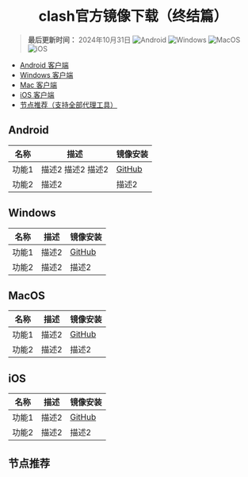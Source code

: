 <h1 align="center">clash官方镜像下载（终结篇）</h1>

> ****最后更新时间：**** 2024年10月31日
![Android](https://img.shields.io/badge/安卓-Android-brightgreen)
![Windows](https://img.shields.io/badge/微软-Windows-blue)
![MacOS](https://img.shields.io/badge/OS-MacOS-lightgrey)
![iOS](https://img.shields.io/badge/苹果-iOS-red)

- [Android 客户端](#Android)
- [Windows 客户端](#Windows)
- [Mac 客户端](#MacOS)
- [iOS 客户端](#iOS)
- [节点推荐（支持全部代理工具）](#节点推荐)

## Android
| 名称     | 描述       | 镜像安装       |
|----------|------------|------------|
| 功能1   | 描述2 描述2 描述2     | [GitHub](https://github.com)     |
| 功能2   | 描述2     | 描述2     |

## Windows
| 名称     | 描述       | 镜像安装       |
|----------|------------|------------|
| 功能1   | 描述2     | [GitHub](https://github.com)     |
| 功能2   | 描述2     | 描述2     |

## MacOS
| 名称     | 描述       | 镜像安装       |
|----------|------------|------------|
| 功能1   | 描述2     | [GitHub](https://github.com)     |
| 功能2   | 描述2     | 描述2     |

## iOS
| 名称     | 描述       | 镜像安装       |
|----------|------------|------------|
| 功能1   | 描述2     | [GitHub](https://github.com)     |
| 功能2   | 描述2     | 描述2     |

## 节点推荐



